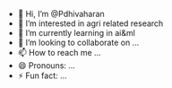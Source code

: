- 👋 Hi, I’m @Pdhivaharan
- 👀 I’m interested in agri related research
- 🌱 I’m currently learning in ai&ml
- 💞️ I’m looking to collaborate on ...
- 📫 How to reach me ...
- 😄 Pronouns: ...
- ⚡ Fun fact: ...

<!---
Pdhivaharan/Pdhivaharan is a ✨ special ✨ repository because its `README.md` (this file) appears on your GitHub profile.
You can click the Preview link to take a look at your changes.
--->
